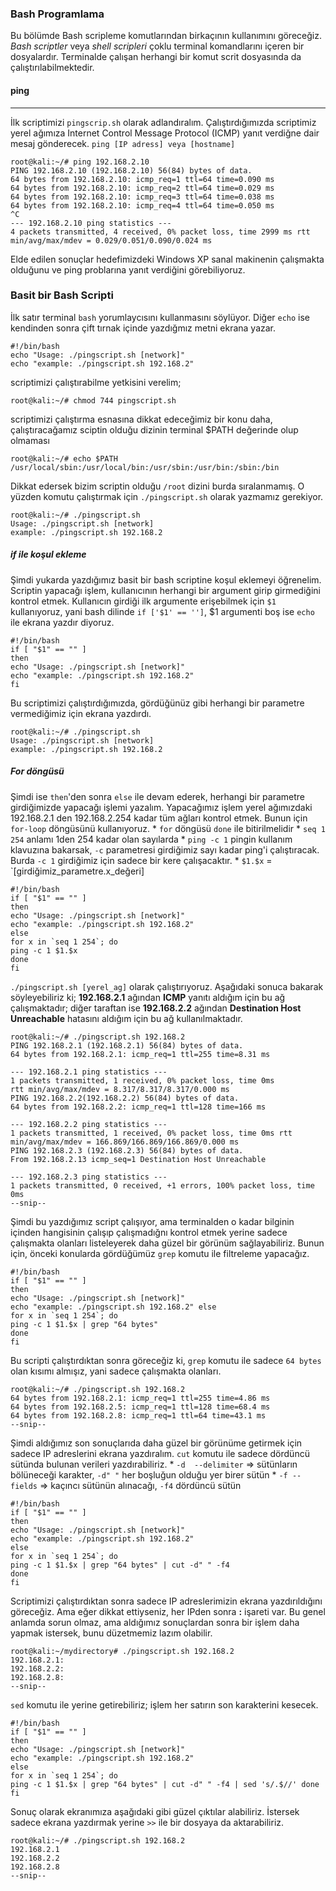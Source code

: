 ### Bash Programlama

Bu bölümde Bash scripleme komutlarından birkaçının kullanımını göreceğiz. _Bash scriptler_ veya _shell scripleri_ çoklu terminal komandlarını içeren bir dosyalardır. Terminalde çalışan herhangi bir komut scrit dosyasında da çalıştırılabilmektedir.

#### ping
___

İlk scriptimizi `pingscrip.sh` olarak adlandıralım. Çalıştırdığımızda scriptimiz yerel ağımıza Internet Control Message Protocol (ICMP) yanıt verdiğne dair mesaj gönderecek. `ping [IP adress] veya [hostname]`

```ShellSession
root@kali:~/# ping 192.168.2.10
PING 192.168.2.10 (192.168.2.10) 56(84) bytes of data.
64 bytes from 192.168.2.10: icmp_req=1 ttl=64 time=0.090 ms
64 bytes from 192.168.2.10: icmp_req=2 ttl=64 time=0.029 ms
64 bytes from 192.168.2.10: icmp_req=3 ttl=64 time=0.038 ms
64 bytes from 192.168.2.10: icmp_req=4 ttl=64 time=0.050 ms
^C
--- 192.168.2.10 ping statistics ---
4 packets transmitted, 4 received, 0% packet loss, time 2999 ms rtt min/avg/max/mdev = 0.029/0.051/0.090/0.024 ms
```
Elde edilen sonuçlar hedefimizdeki Windows XP sanal makinenin çalışmakta olduğunu ve ping problarına yanıt verdiğini görebiliyoruz.

### Basit bir Bash Scripti

İlk satır terminal `bash` yorumlaycısını kullanmasını söylüyor. Diğer `echo` ise kendinden sonra çift tırnak içinde yazdığmız metni ekrana yazar.

```ShellSession
#!/bin/bash
echo "Usage: ./pingscript.sh [network]" 
echo "example: ./pingscript.sh 192.168.2"
```

scriptimizi çalıştırabilme yetkisini verelim;

```ShellSession
root@kali:~/# chmod 744 pingscript.sh
```

scriptimizi çalıştırma esnasına dikkat edeceğimiz bir konu daha, çalıştıracağamız sciptin olduğu dizinin terminal $PATH değerinde olup olmaması

```ShellSession
root@kali:~/# echo $PATH /usr/local/sbin:/usr/local/bin:/usr/sbin:/usr/bin:/sbin:/bin
```

Dikkat edersek bizim scriptin olduğu `/root` dizini burda sıralanmamış. O yüzden komutu çalıştırmak için `./pingscript.sh` olarak yazmamız gerekiyor.

```ShellSession
root@kali:~/# ./pingscript.sh 
Usage: ./pingscript.sh [network] 
example: ./pingscript.sh 192.168.2
```

##### if ile koşul ekleme

Şimdi yukarda yazdığımız basit bir bash scriptine koşul eklemeyi öğrenelim. Scriptin yapacağı işlem, kullanıcının herhangi bir argument girip girmediğini kontrol etmek. Kullanıcın girdiği ilk argumente erişebilmek için `$1` kullanıyoruz, yani bash dilinde `if ['$1' == '']`, $1 argumenti boş ise `echo` ile ekrana yazdır diyoruz.

```ShellSession
#!/bin/bash
if [ "$1" == "" ]
then
echo "Usage: ./pingscript.sh [network]"
echo "example: ./pingscript.sh 192.168.2"
fi
```

Bu scriptimizi çalıştırdığımızda, gördüğünüz gibi herhangi bir parametre vermediğimiz için ekrana yazdırdı.

```ShellSession
root@kali:~/# ./pingscript.sh 
Usage: ./pingscript.sh [network] 
example: ./pingscript.sh 192.168.2
```

##### For döngüsü

Şimdi ise `then`'den sonra `else` ile devam ederek, herhangi bir parametre girdiğimizde yapacağı işlemi yazalım. Yapacağımız işlem yerel ağımızdaki 192.168.2.1 den 192.168.2.254 kadar tüm ağları kontrol etmek. Bunun için `for-loop` döngüsünü kullanıyoruz. 
    * `for` döngüsü `done` ile bitirilmelidir
    * `seq 1 254` anlamı 1den 254 kadar olan sayılarda
    * `ping -c 1` pingin kullanım klavuzına bakarsak, `-c` parametresi girdiğimiz sayı kadar ping'i çalıştıracak. Burda `-c 1` girdiğimiz için sadece bir kere çalışacaktır.
    * `$1.$x` = `[girdiğimiz_parametre.x_değeri]

```ShellSession
#!/bin/bash
if [ "$1" == "" ]
then
echo "Usage: ./pingscript.sh [network]" 
echo "example: ./pingscript.sh 192.168.2" 
else
for x in `seq 1 254`; do
ping -c 1 $1.$x
done
fi
```

`./pingscript.sh [yerel_ag]` olarak çalıştırıyoruz. Aşağıdaki sonuca bakarak söyleyebiliriz ki; __192.168.2.1__ ağından __ICMP__ yanıtı aldığım için bu ağ çalışmaktadır; diğer taraftan ise __192.168.2.2__ ağından __Destination Host Unreachable__ hatasını aldığım için bu ağ kullanılmaktadır.

```ShellSession
root@kali:~/# ./pingscript.sh 192.168.2
PING 192.168.2.1 (192.168.2.1) 56(84) bytes of data.
64 bytes from 192.168.2.1: icmp_req=1 ttl=255 time=8.31 ms

--- 192.168.2.1 ping statistics ---
1 packets transmitted, 1 received, 0% packet loss, time 0ms
rtt min/avg/max/mdev = 8.317/8.317/8.317/0.000 ms
PING 192.168.2.2(192.168.2.2) 56(84) bytes of data.
64 bytes from 192.168.2.2: icmp_req=1 ttl=128 time=166 ms

--- 192.168.2.2 ping statistics ---
1 packets transmitted, 1 received, 0% packet loss, time 0ms rtt min/avg/max/mdev = 166.869/166.869/166.869/0.000 ms
PING 192.168.2.3 (192.168.2.3) 56(84) bytes of data.
From 192.168.2.13 icmp_seq=1 Destination Host Unreachable

--- 192.168.2.3 ping statistics ---
1 packets transmitted, 0 received, +1 errors, 100% packet loss, time 0ms 
--snip--
```

Şimdi bu yazdığımız script çalışıyor, ama terminalden o kadar bilginin içinden hangisinin çalışıp çalışmadığnı kontrol etmek yerine sadece çalışmakta olanları listeleyerek daha güzel bir görünüm sağlayabiliriz. Bunun için, önceki konularda gördüğümüz `grep` komutu ile filtreleme yapacağız.

```ShellSession
#!/bin/bash
if [ "$1" == "" ]
then
echo "Usage: ./pingscript.sh [network]"
echo "example: ./pingscript.sh 192.168.2" else
for x in `seq 1 254`; do
ping -c 1 $1.$x | grep "64 bytes"
done
fi
```

Bu scripti çalıştırdıktan sonra göreceğiz ki, `grep` komutu ile sadece `64 bytes` olan kısımı almışız, yani sadece çalışmakta olanları.

```ShellSession
root@kali:~/# ./pingscript.sh 192.168.2
64 bytes from 192.168.2.1: icmp_req=1 ttl=255 time=4.86 ms 
64 bytes from 192.168.2.5: icmp_req=1 ttl=128 time=68.4 ms 
64 bytes from 192.168.2.8: icmp_req=1 ttl=64 time=43.1 ms
--snip--
```

Şimdi aldığımız son sonuçlarıda daha güzel bir görünüme getirmek için sadece IP adreslerini ekrana yazdıralım. `cut` komutu ile sadece dördüncü sütünda bulunan verileri yazdırabiliriz.
    * `-d  --delimiter`   => sütünların bölüneceği karakter, `-d" "` her boşluğun olduğu yer birer sütün
    * `-f --fields`      => kaçıncı sütünün alınacağı, `-f4` dördüncü sütün

```ShellSession
#!/bin/bash
if [ "$1" == "" ]
then
echo "Usage: ./pingscript.sh [network]"
echo "example: ./pingscript.sh 192.168.2"
else
for x in `seq 1 254`; do
ping -c 1 $1.$x | grep "64 bytes" | cut -d" " -f4
done
fi
```

Scriptimizi çalıştırdıktan sonra sadece IP adreslerimizin ekrana yazdırıldığını göreceğiz. Ama eğer dikkat ettiyseniz, her IPden sonra __:__ işareti var. Bu genel anlamda sorun olmaz, ama aldığımız sonuçlardan sonra bir işlem daha yapmak istersek, bunu düzetmemiz lazım olabilir.

```ShellSession
root@kali:~/mydirectory# ./pingscript.sh 192.168.2
192.168.2.1:
192.168.2.2:
192.168.2.8:
--snip--
```

`sed` komutu ile yerine getirebiliriz; işlem her satırın son karakterini kesecek.

```ShellSession
#!/bin/bash
if [ "$1" == "" ]
then
echo "Usage: ./pingscript.sh [network]"
echo "example: ./pingscript.sh 192.168.2"
else
for x in `seq 1 254`; do
ping -c 1 $1.$x | grep "64 bytes" | cut -d" " -f4 | sed 's/.$//' done
fi
```

Sonuç olarak ekranımıza aşağıdaki gibi güzel çıktılar alabiliriz. İstersek sadece ekrana yazdırmak yerine `>>` ile bir dosyaya da aktarabiliriz.

```ShellSession
root@kali:~/# ./pingscript.sh 192.168.2 
192.168.2.1
192.168.2.2
192.168.2.8
--snip--
```













